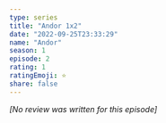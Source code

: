 ```yaml
---
type: series
title: "Andor 1x2"
date: "2022-09-25T23:33:29"
name: "Andor"
season: 1
episode: 2
rating: 1
ratingEmoji: ⭐️
share: false
---
```


_[No review was written for this episode]_
